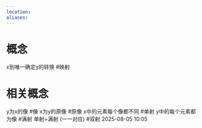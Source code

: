 ```yaml
---
location: 
aliases:
---
```

# 概念
x到唯一确定y的转换
#映射
# 相关概念
y为x的像 #像
x为y的原像 #原像
x中的元素每个像都不同 #单射
 y中的每个元素都为像 #满射
 单射+满射 (一一对应) #双射
2025-08-05 10:05



